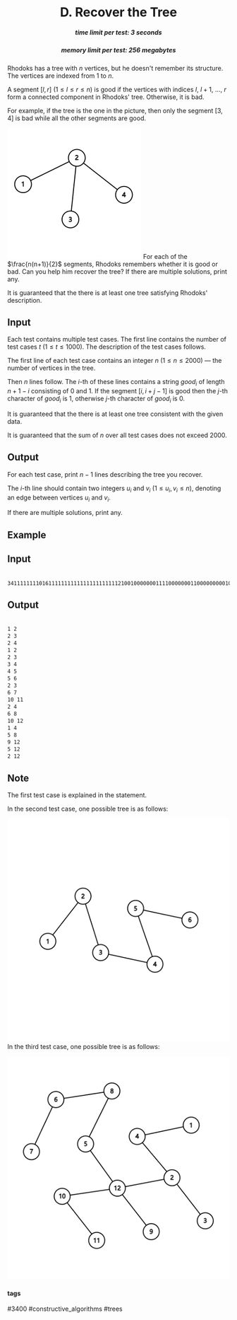 <h1 style='text-align: center;'> D. Recover the Tree</h1>

<h5 style='text-align: center;'>time limit per test: 3 seconds</h5>
<h5 style='text-align: center;'>memory limit per test: 256 megabytes</h5>

Rhodoks has a tree with $n$ vertices, but he doesn't remember its structure. The vertices are indexed from $1$ to $n$.

A segment $[l,r]$ ($1 \leq l \leq r \leq n$) is good if the vertices with indices $l$, $l + 1$, ..., $r$ form a connected component in Rhodoks' tree. Otherwise, it is bad.

For example, if the tree is the one in the picture, then only the segment $[3,4]$ is bad while all the other segments are good.

 ![](images/cccff05780e10a4649c77fc58a3e567e17649724.png) For each of the $\frac{n(n+1)}{2}$ segments, Rhodoks remembers whether it is good or bad. Can you help him recover the tree? If there are multiple solutions, print any.

It is guaranteed that the there is at least one tree satisfying Rhodoks' description. 

## Input

Each test contains multiple test cases. The first line contains the number of test cases $t$ ($1 \leq t \leq 1000$). The description of the test cases follows.

The first line of each test case contains an integer $n$ ($1 \leq n \leq 2000$) — the number of vertices in the tree.

Then $n$ lines follow. The $i$-th of these lines contains a string $good_i$ of length $n+1-i$ consisting of 0 and 1. If the segment $[i,i+j-1]$ is good then the $j$-th character of $good_i$ is 1, otherwise $j$-th character of $good_i$ is 0.

It is guaranteed that the there is at least one tree consistent with the given data. 

It is guaranteed that the sum of $n$ over all test cases does not exceed $2000$.

## Output

For each test case, print $n-1$ lines describing the tree you recover. 

The $i$-th line should contain two integers $u_i$ and $v_i$ ($1 \leq u_i,v_i \leq n$), denoting an edge between vertices $u_i$ and $v_i$.

If there are multiple solutions, print any.

## Example

## Input


```

341111111101611111111111111111111112100100000001111000000011000000000100000000100100011110000100000100001001111101
```
## Output


```

1 2
2 3
2 4
1 2
2 3
3 4
4 5
5 6
2 3
6 7
10 11
2 4
6 8
10 12
1 4
5 8
9 12
5 12
2 12

```
## Note

The first test case is explained in the statement.

In the second test case, one possible tree is as follows:

 ![](images/0444fc51503b914d4ec490a7d15cc764f26cf97a.png) In the third test case, one possible tree is as follows:

 ![](images/9e03d4ee337e52289aa995536d697cc11da2d513.png) 

#### tags 

#3400 #constructive_algorithms #trees 